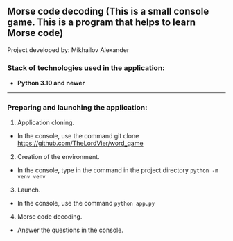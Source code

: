 ## Morse code decoding (This is a small console game. This is a program that helps to learn Morse code)

Project developed by: Mikhailov Alexander

### Stack of technologies used in the application:

- **Python 3.10 and newer**

____

### Preparing and launching the application:

1. Application cloning.
 - In the console, use the command git clone https://github.com/TheLordVier/word_game
2. Creation of the environment.
 - In the console, type in the command in the project directory `python -m venv venv`
3. Launch.
 - In the console, use the command `python app.py`
4. Morse code decoding.
 - Answer the questions in the console.